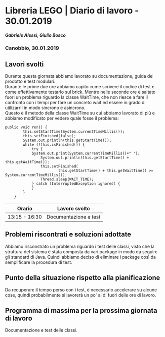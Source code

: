 # Libreria LEGO | Diario di lavoro - 30.01.2019
##### Gabriele Alessi, Giulio Bosco
### Canobbio, 30.01.2019

## Lavori svolti

Durante questa giornata abbiamo lavorato su documentazione, guida del prodotto e test modulari.  
Durante le prime due ore abbiamo capito come scrivere il codice di test e come effettivamente testarlo sul brick. Mentre nelle seconde ore è saltato fuori un problema riguardo la classe WaitTime, che non riesce a fare il confronto con i tempi per fare un concreto wait ed essere in grado di utilizarrli in modo sincrono e asincrono.  
Questo è il metodo della classe WaitTime su cui abbiamo lavorato di più e abbiamo modificato per vedere quale fosse il problema:
```
public void run() {
        this.setStartTime(System.currentTimeMillis());
        this.setFinished(false);
        System.out.println(this.getStartTime());
        while (!this.isFinished()) {
            try {
            System.out.print(System.currentTimeMillis()+" ");
                System.out.println(this.getStartTime() + this.getWaitTime());
                this.setFinished(
                        this.getStartTime() + this.getWaitTime() >= System.currentTimeMillis());
                Thread.sleep(WAIT_TIME);
            } catch (InterruptedException ignored) {
            }
        }
    }
```


|Orario        |Lavoro svolto					|
|--------------|------------------------------	|
|13:15 - 16:30 |Documentazione e test|

##  Problemi riscontrati e soluzioni adottate
Abbiamo risconstrato un problema riguardo i test delle classi, visto che la struttura del sistema è stata composta da vari package in modo da seguire gli standard di Java. Quindi abbiamo deciso di eliminare i package così da semplificare la procedura di test.
##  Punto della situazione rispetto alla pianificazione
Da recuperare il tempo perso con i test, è necessario accelerare su alcune cose, quindi probabilmente si lavorerà un po' al di fuori delle ore di lavoro.
## Programma di massima per la prossima giornata di lavoro
Documentazione e test delle classi.